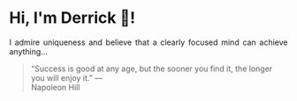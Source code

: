 # Hi, I'm Derrick 👋!
<p align="justify">I admire uniqueness and believe that a clearly focused mind can achieve anything...</p> 
<!-- #quote-start -->
<blockquote>&ldquo;Success is good at any age, but the sooner you find it, the longer you will enjoy it.&rdquo; &mdash; <footer>Napoleon Hill</footer></blockquote>
<!-- #quote-end -->
